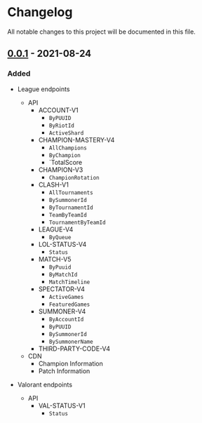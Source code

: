 # Changelog

All notable changes to this project will be documented in this file.

## [0.0.1] - 2021-08-24

### Added

- League endpoints
  - API
    - ACCOUNT-V1
      - `ByPUUID`
      - `ByRiotId`
      - `ActiveShard`
    - CHAMPION-MASTERY-V4
      - `AllChampions`
      - `ByChampion`
      - `TotalScore
    - CHAMPION-V3
      - `ChampionRotation`
    - CLASH-V1
      - `AllTournaments`
      - `BySummonerId`
      - `ByTournamentId`
      - `TeamByTeamId`
      - `TournamentByTeamId`
    - LEAGUE-V4
      - `ByQueue`
    - LOL-STATUS-V4
      - `Status`
    - MATCH-V5
      - `ByPuuid`
      - `ByMatchId`
      - `MatchTimeline`
    - SPECTATOR-V4
      - `ActiveGames`
      - `FeaturedGames`
    - SUMMONER-V4
      - `ByAccountId`
      - `ByPUUID`
      - `BySummonerId`
      - `BySummonerName`
    - THIRD-PARTY-CODE-V4
  - CDN
    - Champion Information
    - Patch Information

- Valorant endpoints
  - API
    - VAL-STATUS-V1
      - `Status`

[0.0.1]: https://github.com/lilystoney/riot_api/releases/tag/v0.0.1
